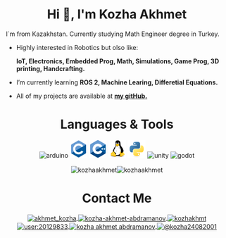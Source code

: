 <h1 align="center">Hi 👋, I'm Kozha Akhmet</h1>
I`m from Kazakhstan. Currently studying Math Engineer degree in Turkey. 


- Highly interested in Robotics but olso like:

     **IoT, Electronics, Embedded Prog, Math, Simulations, Game Prog, 3D printing, Handcrafting.**

- I’m currently learning <b>ROS 2, Machine Learing, Differetial Equations.</b>

- All of my projects are available at <a href="https://github.com/stars/KozhaAkhmet/lists/mortar-board-projects"> <b>my gitHub.</b></a>

<div align="center">
    <h1>Languages & Tools</h1>
    <a> 
        <img src="https://cdn.worldvectorlogo.com/logos/arduino-1.svg" 
             alt="arduino" width="40" height="40" /> 
        <img src="https://raw.githubusercontent.com/devicons/devicon/master/icons/c/c-original.svg" 
             alt="c" width="40" height="40" /> 
        <img src="https://raw.githubusercontent.com/devicons/devicon/master/icons/cplusplus/cplusplus-original.svg"
            alt="cplusplus" width="40" height="40" /> 
        <img src="https://raw.githubusercontent.com/devicons/devicon/master/icons/linux/linux-original.svg"
             alt="linux" width="40" height="40" /> 
        <img src="https://raw.githubusercontent.com/devicons/devicon/master/icons/python/python-original.svg"
            alt="python" width="40" height="40" /> 
        <img src="https://www.vectorlogo.zone/logos/unity3d/unity3d-icon.svg" 
             alt="unity" width="40" height="40" />
        <img src="https://www.vectorlogo.zone/logos/godotengine/godotengine-icon.svg" 
             alt="godot" width="40" height="40" />
     </a>

<img align="center"
    src="https://github-readme-stats.vercel.app/api/top-langs?username=kozhaakhmet&show_icons=true&locale=en&layout=compact&hide=scheme"
    alt="kozhaakhmet" height="150" /><img align="center"
    src="https://github-readme-stats.vercel.app/api?username=kozhaakhmet&show_icons=true&locale=en" alt="kozhaakhmet"
    height="150" />
</div>

<div align="center">
    <h1>Contact Me</h1>
    <a href="https://twitter.com/akhmet_kozha" target="blank">
        <img align="center"
            src="https://raw.githubusercontent.com/rahuldkjain/github-profile-readme-generator/master/src/images/icons/Social/twitter.svg"
            alt="akhmet_kozha" height="30" width="40" />
    </a>
    <a href="https://www.linkedin.com/in/kozha-akhmet-abdramanov-891144197" target="blank">
        <img align="center"
            src="https://raw.githubusercontent.com/rahuldkjain/github-profile-readme-generator/master/src/images/icons/Social/linked-in-alt.svg"
            alt="kozha-akhmet-abdramanov" height="30" width="40" />
    </a>
    <a href="https://instagram.com/kozhakhmt" target="blank">
        <img align="center"
            src="https://raw.githubusercontent.com/rahuldkjain/github-profile-readme-generator/master/src/images/icons/Social/instagram.svg"
            alt="kozhakhmt" height="30" width="40" />
    </a>
    <a href="https://stackoverflow.com/users/20129833/astranot" target="blank">
        <img align="center" src="https://raw.githubusercontent.com/rahuldkjain/github-profile-readme-generator/master/src/images/icons/Social/stack-overflow.svg" alt="user:20129833" height="30" width="40" />
    </a>
    <a href="https://www.youtube.com/channel/UCjY5s1luoFM2eUnsywFI9AA" target="blank">
        <img align="center" src="https://raw.githubusercontent.com/rahuldkjain/github-profile-readme-generator/master/src/images/icons/Social/youtube.svg" alt="kozha akhmet abdramanov" height="30" width="40" />
    </a>
    <a href="https://www.hackerrank.com/kozha24082001" target="blank">
        <img align="center" src="https://raw.githubusercontent.com/rahuldkjain/github-profile-readme-generator/master/src/images/icons/Social/hackerrank.svg" alt="@kozha24082001" height="30" width="40" />
    </a>
</div>
